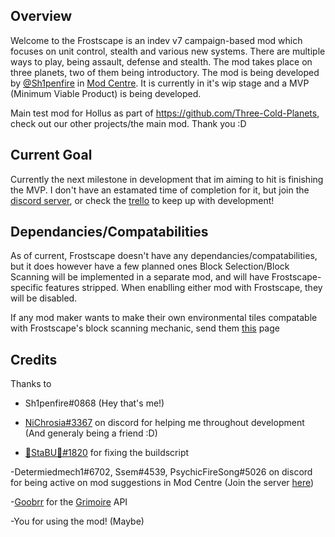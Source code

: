 ## Overview
Welcome to the Frostscape is an indev v7 campaign-based mod which focuses on unit control, stealth and various new systems. There are multiple ways to play, being assault, defense and stealth. The mod takes place on three planets, two of them being introductory. The mod is being developed by [@Sh1penfire](https://github.com/Sh1penfire) in [Mod Centre](https://discord.gg/XrFhAZys7T). It is currently in it's wip stage and a MVP (Minimum Viable Product) is being developed.

Main test mod for Hollus as part of https://github.com/Three-Cold-Planets, check out our other projects/the main mod. Thank you :D

## Current Goal
Currently the next milestone in development that im aiming to hit is finishing the MVP. I don't have an estamated time of completion for it, but join the [discord server](https://discord.gg/XrFhAZys7T), or check the [trello](https://trello.com/b/2g9oENth/hollow-frostscape) to keep up with development!

## Dependancies/Compatabilities

As of current, Frostscape doesn't have any dependancies/compatabilities, but it does however have a few planned ones
Block Selection/Block Scanning will be implemented in a separate mod, and will have Frostscape-specific features stripped. When enablling either mod with Frostscape, they will be disabled.

If any mod maker wants to make their own environmental tiles compatable with Frostscape's block scanning mechanic, send them [this](https://github.com/Sh1penfire/Welcome-to-the-Frostscape/blob/master/guides/Environmental%20Scanning%20Entries.md) page

## Credits
Thanks to

- Sh1penfire#0868 (Hey that's me!)

- [NiChrosia#3367](https://github.com/NiChrosia) on discord for helping me throughout development (And generaly being a friend :D)

- [🔅StaBU🔆#1820](https://github.com/xStaBUx) for fixing the buildscript

-Determiedmech1#6702, Ssem#4539, PsychicFireSong#5026 on discord for being active on mod suggestions in Mod Centre (Join the server [here](https://discord.gg/XrFhAZys7T))

-[Goobrr](https://github.com/Goobrr) for the [Grimoire](https://github.com/Goobrr/Grimoire) API

-You for using the mod! (Maybe)
